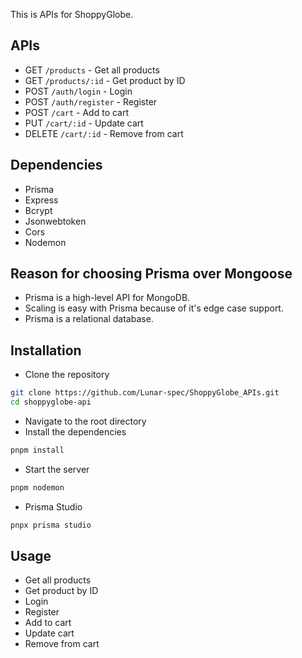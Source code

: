This is APIs for ShoppyGlobe.

## APIs

- GET `/products` - Get all products
- GET `/products/:id` - Get product by ID
- POST `/auth/login` - Login
- POST `/auth/register` - Register
- POST `/cart` - Add to cart
- PUT `/cart/:id` - Update cart
- DELETE `/cart/:id` - Remove from cart

## Dependencies

- Prisma
- Express
- Bcrypt
- Jsonwebtoken
- Cors
- Nodemon

## Reason for choosing Prisma over Mongoose

- Prisma is a high-level API for MongoDB.
- Scaling is easy with Prisma because of it's edge case support.
- Prisma is a relational database.

## Installation

- Clone the repository

```bash
git clone https://github.com/Lunar-spec/ShoppyGlobe_APIs.git
cd shoppyglobe-api
```

- Navigate to the root directory
- Install the dependencies

```bash
pnpm install
```

- Start the server

```bash
pnpm nodemon
```

- Prisma Studio

```bash
pnpx prisma studio
```

## Usage

- Get all products
- Get product by ID
- Login
- Register
- Add to cart
- Update cart
- Remove from cart

